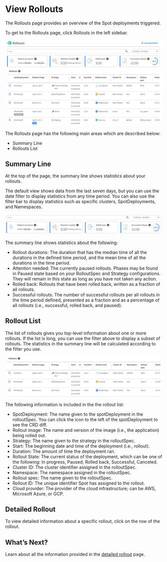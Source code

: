 <meta name="robots" content="noindex">

# View Rollouts

The Rollouts page provides an overview of the Spot deployments triggered.

To get to the Rollouts page, click Rollouts in the left sidebar.

<img src="/ocean-cd/_media/tutorials-rollouts-01.png" />

The Rollouts page has the following main areas which are described below:
- Summary Line
- Rollouts List

## Summary Line

At the top of the page, the summary line shows statistics about your rollouts.

The default view shows data from the last seven days, but you can use the date filter to display statistics from any time period. You can also use the filter bar to display statistics such as specific clusters, SpotDeployments, and Namespaces.

<img src="/ocean-cd/_media/tutorials-rollouts-02.png" />

The summary line shows statistics about the following:
- Rollout durations: The duration that has the median time of all the durations in the defined time period, and the mean time of all the durations in the time period.
- Attention needed: The currently paused rollouts. Phases may be found in Paused state based on your RolloutSpec and Strategy configurations. They will remain in this state as long as you have not taken any action.
- Rolled back: Rollouts that have been rolled back, written as a fraction of all rollouts.
- Successful rollouts: The number of successful rollouts per all rollouts in the time period defined, presented as a fraction and as a percentage of all rollouts (i.e., successful, rolled back, and paused).

## Rollout List

 The list of rollouts gives you top-level information about one or more rollouts. If the list is long, you can use the filter above to display a subset of rollouts. The statistics in the summary line will be calculated according to the filter you use.

<img src="/ocean-cd/_media/tutorials-rollouts-03.png" />

The following information is included in the the rollout list:
- SpotDeployment: The name given to the spotDeployment in the rolloutSpec. You can click the icon to the left of the spotDeployment to see the CRD diff.
- Rollout image: The name and version of the image (i.e., the application) being rolled out.
- Strategy: The name given to the strategy in the rolloutSpec.
- Start: The beginning date and time of the deployment (i.e., rollout).
- Duration: The amount of time the deployment ran.
- Rollout State: The current status of the deployment, which can be one of the following: In progress, Paused, Rolled back, Successful, Canceled.
- Cluster ID: The cluster identifier assigned in the rolloutSpec.
- Namespace: The namespace assigned in the rolloutSpec.
- Rollout spec: The name given to the rolloutSpec.
- Rollout ID: The unique identifier Spot has assigned to the rollout.
- Cloud provider: The provider of the cloud infrastructure; can be AWS, Microsoft Azure, or GCP.

## Detailed Rollout

To view detailed information about a specific rollout, click on the row of the rollout.

## What’s Next?

Learn about all the information provided in the [detailed rollout](ocean-cd/tutorials/view-rollouts/detailed-rollout) page.
